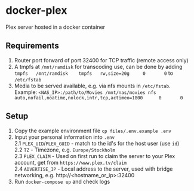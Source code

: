 # docker-plex
Plex server hosted in a docker container

## Requirements
1. Router port forward of port 32400 for TCP traffic (remote access only)
1. A tmpfs at `/mnt/ramdisk` for transcoding use, can be done by adding `tmpfs   /mnt/ramdisk    tmpfs   rw,size=20g     0       0` to `/etc/fstab`
1. Media to be served available, e.g. via nfs mounts in `/etc/fstab`. Example: `<NAS_IP>:/path/to/Movies /mnt/nas/movies nfs     auto,nofail,noatime,nolock,intr,tcp,actimeo=1800      0       0`

## Setup
1. Copy the example environment file `cp files/.env.example .env`  
2. Input your personal information into `.env`  
  2.1 `PLEX_UID`/`PLEX_GUID` - match to the id's for the host user (use `id`)  
  2.2 `TZ` - Timezone, e.g. `Europe/Stockholm`  
  2.3 `PLEX_CLAIM` - Used on first run to claim the server to your Plex account, get from `https://www.plex.tv/claim`  
  2.4 `ADVERTISE_IP` - Local address to the server, used with bridge networking, e.g. http://<hostname_or_ip>:32400
1. Run `docker-compose up` and check logs